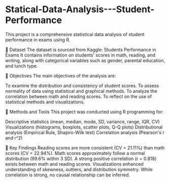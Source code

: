 # Statical-Data-Analysis---Student-Performance

This project is a comprehensive statistical data analysis of student performance in exams using R. 

📁 Dataset
The dataset is sourced from Kaggle: Students Performance in Exams
It contains information on students' scores in math, reading, and writing, along with categorical variables such as gender, parental education, and lunch type.

🎯 Objectives
The main objectives of the analysis are:

To examine the distribution and consistency of student scores.
To assess normality of data using statistical and graphical methods.
To analyze the correlation between math and reading scores.
To reflect on the use of statistical methods and visualizations.

🧪 Methods and Tools
This project was conducted using R programming for:

Descriptive statistics (mean, median, mode, SD, variance, range, IQR, CV)
Visualizations (histograms, boxplots, scatter plots, Q-Q plots)
Distributional analysis (Empirical Rule, Shapiro-Wilk test)
Correlation analysis (Pearson's r and r^2)

📌 Key Findings
Reading scores are more consistent (CV = 21.11%) than math scores (CV = 22.94%).
Math scores approximately follow a normal distribution (99.6% within 3 SD).
A strong positive correlation (r = 0.818) exists between math and reading scores.
Visualizations enhanced understanding of skewness, outliers, and distribution symmetry.
While correlation is strong, no causal relationship can be inferred.

